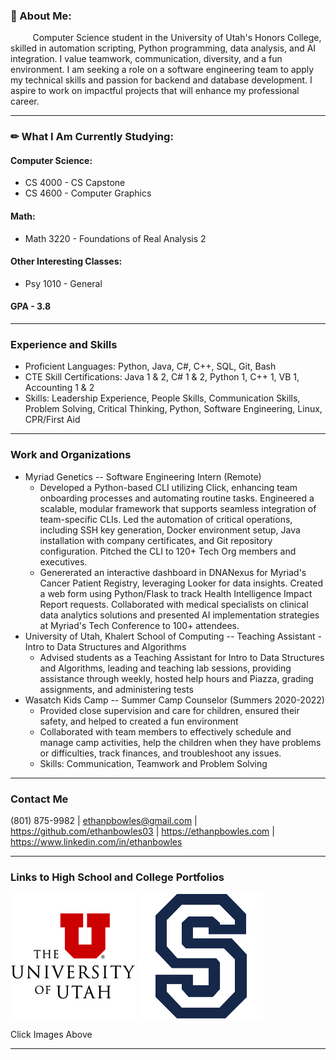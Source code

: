 ### 🤔 About Me:
&nbsp;&nbsp;&nbsp;&nbsp;&nbsp;&nbsp;&nbsp;&nbsp; Computer Science student in the University of Utah's Honors College, skilled in automation scripting, Python programming, data analysis, and AI integration. I value teamwork, communication, diversity, and a fun environment. I am seeking a role on a software engineering team to apply my technical skills and passion for backend and database development. I aspire to work on impactful projects that will enhance my professional career.

____

### ✏ What I Am Currently Studying:
#### Computer Science:
  * CS 4000 - CS Capstone
  * CS 4600 - Computer Graphics
    
#### Math:
  * Math 3220 - Foundations of Real Analysis 2
    
#### Other Interesting Classes: 
  * Psy 1010 - General 

#### GPA - 3.8
____

### Experience and Skills
* Proficient Languages: Python, Java, C#, C++, SQL, Git, Bash
* CTE Skill Certifications: Java 1 & 2, C# 1 & 2, Python 1, C++ 1, VB 1, Accounting 1 & 2 
* Skills: Leadership Experience, People Skills, Communication Skills, Problem Solving, Critical Thinking, Python, Software Engineering, Linux, CPR/First Aid
____

### Work and Organizations
* Myriad Genetics -- Software Engineering Intern (Remote)
  * Developed a Python-based CLI utilizing Click, enhancing team onboarding processes and automating routine tasks.
Engineered a scalable, modular framework that supports seamless integration of team-specific CLIs. Led the automation
of critical operations, including SSH key generation, Docker environment setup, Java installation with company
certificates, and Git repository configuration. Pitched the CLI to 120+ Tech Org members and executives.
  * Genererated an interactive dashboard in DNANexus for Myriad's Cancer Patient Registry, leveraging Looker for data
insights. Created a web form using Python/Flask to track Health Intelligence Impact Report requests. Collaborated with
medical specialists on clinical data analytics solutions and presented AI implementation strategies at Myriad's Tech
Conference to 100+ attendees.
* University of Utah, Khalert School of Computing -- Teaching Assistant - Intro to Data Structures and Algorithms
  *  Advised students as a Teaching Assistant for Intro to Data Structures and Algorithms, leading and teaching lab sessions,
providing assistance through weekly, hosted help hours and Piazza, grading assignments, and administering tests
* Wasatch Kids Camp -- Summer Camp Counselor (Summers 2020-2022)
  * Provided close supervision and care for children, ensured their safety, and helped to created a fun environment 
  * Collaborated with team members to effectively schedule and manage camp activities, help the children when they have problems or difficulties, track finances, and troubleshoot any issues. 
  * Skills: Communication, Teamwork and Problem Solving
____

### Contact Me
 (801) 875-9982 | ethanpbowles@gmail.com | https://github.com/ethanbowles03 | https://ethanpbowles.com | https://www.linkedin.com/in/ethanbowles

____

### Links to High School and College Portfolios

[![](https://github.com/ethanbowles03/ethanbowles03/blob/main/resources/UofU200.png)](https://github.com/ethanbowles03/CollegeProgrammingPortfolio/tree/main)
[![](https://github.com/ethanbowles03/ethanbowles03/blob/main/resources/Skyline200.png)](https://github.com/ethanbowles03/HighSchoolProgrammingPortfolio)

Click Images Above

____

